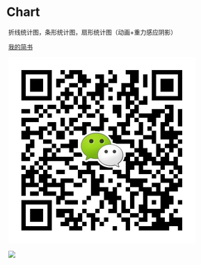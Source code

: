 # Chart

  折线统计图，条形统计图，扇形统计图（动画+重力感应阴影）<br>
  
  [我的简书](http://www.jianshu.com/p/241d19282aa5)  
  
  ![微信](https://github.com/ZuoJinDong/GIF/blob/master/WeChat.jpg)  
  
  ![](https://github.com/ZuoJinDong/GIF/blob/master/chart.gif)  
